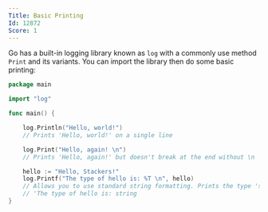 ```yaml
---
Title: Basic Printing
Id: 12872
Score: 1
---
```

Go has a built-in logging library known as `log` with a commonly use method `Print` and its variants. You can import the library then do some basic printing:

```go
package main

import "log"

func main() {

    log.Println("Hello, world!")
    // Prints 'Hello, world!' on a single line

    log.Print("Hello, again! \n")
    // Prints 'Hello, again!' but doesn't break at the end without \n

    hello := "Hello, Stackers!"
    log.Printf("The type of hello is: %T \n", hello)
    // Allows you to use standard string formatting. Prints the type 'string' for %T
    // 'The type of hello is: string
}
```

